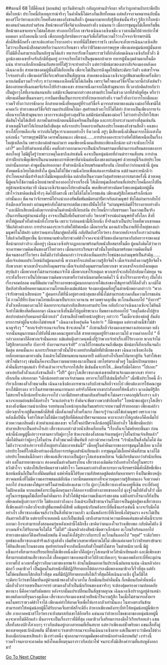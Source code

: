 ##ตอนที่ 68 ไป๋ตี้คือแซ่ (ตอนต้น)
ทุกวันตีห่านป่า กลับถูกห่านป่าจิกตา หรือว่าถูกห่านป่ากระพือปีกพัดใบหน้า ประโยคนี้กับเหตุการณ์จริงๆ ในค่ำคืนนี้ไม่ตรงกันเสียทั้งหมด แต่หลังจากจดหมายฉบับนั้นของสวีโยว่หรงและประโยคทั้งสองของถังซานสือลิ่ว ผู้คนมากมายกลับรู้สึกเช่นนั้นจริงๆ รู้สึกว่าใบหน้าของตนปวดแสบปวดร้อน
สีหน้าของสวีซื่อจีน่าเกลียดอย่างยิ่ง แน่นอนว่า เมื่อการชุมนุมไม้เลื้อยเริ่มขึ้น สีหน้าของเขาแทบจะไม่สดใสเลย ห่างออกไปไกล เขาจ้องเฉินฉางเซิงเขม็ง แววตาเต็มไปด้วยเปลวไฟแผดเผา มาถึงตอนนี้เวลานี้ เพื่อกอบกู้เกียรติของจวนสวีเพื่อได้รับความไว้วางใจจากจักรพรรดินีศักดิ์สิทธิ์อีกครั้ง เขาจะต้องทำอะไรบางอย่าง หากที่นี่มิใช่พระราชวัง เขาก็คงจะสังหารเฉินฉางเซิงเสีย
ไม่ว่าจะเป็นหนังสือสมรสหรือว่านกกระเรียนขาว หรือว่าชีวิตของบรรพบุรุษ เพียงแค่หนุ่มน้อยผู้นั้นตายก็ไม่มีสิ่งใดสามารถเป็นหลักฐานได้แล้ว
ทหารอารักขาในพระราชวังที่กำลังล้อมเฉินฉางเซิงกับลั่วลั่ว มีลูกน้องของเขาที่จงรักภักดีที่สุดอยู่ อาจจะเรียกได้ว่าเป็นขุนพลกล้าตาย ทหารผู้นั้นกุมด้ามดาบในมือแน่น ท่าทางเลิ่กลั่กเหมือนกับสหายที่ไม่รู้ว่าจะทำอย่างไร แต่ทว่านัยน์ตาของเขากลับจ้องมองหลังคอเฉินฉางเซิง สายตาของคนผู้นั้นมิได้เยือกเย็น เพื่อจะไม่เป็นการดึงดูดให้มันระมัดระวังตัว แต่เขาใจจดใจจ่ออย่างยิ่ง
เพียงแค่สวีซื่อจีกะพริบตาเป็นสัญญาณ ลำคอของเฉินฉางเซิงจะถูกฟันขาดเพียงครั้งเดียว ดาบเล่มนั้นรวดเร็วจริงๆ
ทว่าภาพนองเลือดนี้ไม่ได้เกิดขึ้น เพราะจิตใจของสวีซื่อจีในเวลานี้กำลังเต้นรัว มีสองสายตาที่เฉยเมยจับจ้องไปยังร่างของเขา สายตาหนึ่งมาจากใต้เท้ามุขนายก ที่เวลาปกติคล้ายกับว่าเป็นผู้อาวุโสที่เอาแต่นอนหลับ แต่มักจะลืมตามากล่าวสองสามประโยคในช่วงเวลาที่สำคัญที่สุด หรือว่าเพียงแค่ลืมตาขึ้นมาเฉยๆ การลืมตาขึ้นเป็นการกระทำที่ง่ายดายอย่างยิ่ง รวดเร็วยิ่งกว่าการโบกมือและรวดเร็วยิ่งกว่าการชักดาบ
อีกสายตาหนึ่งที่หยุดอยู่ที่ร่างสวีซื่อจี มาจากสายตาของแม่นางม่อ​อวี่ที่เขามิได้คาดหวัง ท่าทางของสวีซื่อจีปรวนแปรเปลี่ยนไปมา สุดท้ายแล้วอะไรก็ไม่ได้ทำ ถ้าหากเป็นเพียงการแจ้งเตือนจากใต้เท้ามุขนายก เขาอาจจะต่อสู้อย่างสุดชีวิต แต่นัยน์ตานั้นของม่อ​อวี่ ไม่ว่าอย่างไรก็ทำให้เขาตัดสินใจไม่ได้เสียที
สภาพในตำหนักตอนนี้ตึงเครียดเป็นที่สุด และกระอักกระอ่วนอย่างที่สุดเช่นกัน ด้วยเหตุนี้จึงทำให้เงียบสงัดถึงขีดสุด หลังจากประโยคเยาะหยันสองประโยคของถังซานสือลิ่ว คนของทางใต้โกรธเคืองจัด ทว่ากลับไม่รู้ควรจะตอบอย่างไร ยิ่งเวลานี้ อยู่ๆ มีเสียงหนึ่งดังขึ้นมาจากโต๊ะแห่งใดแห่งหนึ่ง
“บรรพบุรุษมีชีวิต เคารพในตนเอง เพียงแค่......การปรองดองระหว่างทิศใต้ทิศเหนือเป็นเรื่องใหญ่เหลือเกิน เพราะต้องต่อต้านเผ่ามาร คนเพียงหนึ่งคนเสียสละเพียงเล็กน้อย แล้วจะนับอะไรได้เล่า?”
มองไปยังตำแหน่งที่นั่ง คนที่กล่าวออกมาคงจะเป็นนักเรียนธรรมดาที่ผ่านการเตรียมสอบของการสอบใหญ่ ไม่มีผู้ใดรู้ว่าเพราะเหตุใดเขาถึงเอ่ยเช่นนี้ คงจะเป็นหนุ่มน้อยที่อ่านตำราจนสับสน การอ่านตำราฝึกบำเพ็ญเพียรเป็นอนาคตของการศึกษาที่ดำเนินต่อเนื่องของเผ่ามนุษย์ ด้วยเหตุนี้จึงเอ่ยประโยคเหล่านั้นออกมา
คำพูดนั้นเอ่ยออกมา ทั่วตำหนักนิ่งเงียบพร้อมเพรียงกัน เงียบยิ่งกว่าก่อนหน้านี้ ผู้คนทั้งหมดนิ่งเงียบไม่เอ่ยสิ่งใด ผู้คนไม่ได้ใช้ความนิ่งเงียบเพื่อแสดงการคัดค้าน แต่ล้วนตระหนักดีว่าประโยคเหล่านี้แท้จริงแล้วไม่มีเหตุผลสักนิด แต่กลับเป็นความหวังสุดท้ายของการสมรสครั้งนี้ ด้วยเหตุนี้ผู้คนจึงใช้ความนิ่งเงียบนำพาตัวเองออกไปจากเรื่องนี้ ให้เด็กหนุ่มเลือดร้อนที่เอ่ยประโยคนี้ออกไปยืนอยู่ด้านหน้าแท่นเวที
เฉินฉางเซิงจ้องมองไปทางด้านนั้น พบเพียงท่าทางผิดหวังของหนุ่มน้อยผู้นั้น เข้าใจว่าเขาคิดเช่นนี้จริงๆ คิดไปถึงตรงนี้ เขาไม่ได้โมโหโกรธแค้น เพียงแค่รู้สึกโศกเศร้าเล็กน้อยเท่านั้นเอง ชัดเจนว่าจักรพรรดิไท่จงนำกองทัพสัมพันธมิตรเผ่าปีศาจกับเผ่ามนุษย์ ขับไล่เผ่ามารกลับไปยังเมืองเสวี่ยเหล่า เผ่ามนุษย์กลับไม่สามารถสลัดเงาของปีนั้นไปได้
“เผ่ามนุษย์เดิมทีไร้ยางอายอย่างยิ่ง ”
และมีอีกเสียงหนึ่งดังมาจากด้านในตำหนักที่เงียบสงัด ประโยคนี้ราวกับธรรมดา ในความเป็นจริงเป็นการยืนอยู่ตำแหน่งที่สูง อาจจะเป็นฝั่งที่เย็นชาอย่างยิ่ง วิพากษ์วิจารณ์เผ่ามนุษย์ทั่วทั้งโลก สิ่งที่ทำให้ผู้คนทั่วทั้งตำหนักยิ่งโกรธจัด เพราะว่าก่อนหน้านี้ที่เงียบนิ่ง ที่จริงแล้วเป็นประโยคที่พวกเขาหมดวิธีแก้ต่างต่างหาก
การปรองดองระหว่างทิศใต้ทิศเหนือ เมื่อแรกเริ่ม มองแล้วเป็นงานที่ยิ่งใหญ่ของเผ่ามนุษย์ในใต้หล้า แต่ทว่าคนทางใต้มาสู่ขอถึงที่นี่ กลับปิดบังสวีโยว่หรง ถ้าหากหลังจากเรื่องราวผ่านพ้นไปแล้วเกิดปัญหาขึ้น นิกายหนานฟางกับราชวงศ์ต้าโจวคงจะนำชีวิตของบิดามารดากับถ้อยวาจาของแม่สื่อนำมากล่าวอ้าง เมื่ออยู่ๆ เฉินฉางเซิงปรากฏออกมาพร้อมกับหนังสือสมรสในมือ ผู้คนถึงคิดได้ว่าควรจะเคารพความคิดเห็นของสวีโหย่วหรง เมื่อนกกระเรียนขาวตัวนั้นโบยบินมาพร้อมความคิดเห็นที่ชัดเจนของสวีโยว่หรง คิดไม่ถึงว่ายังมีคนกล่าวว่าจะต้องเห็นผลประโยชน์ของเผ่ามนุษย์เป็นสำคัญ......
เมื่อเจ้าเอ่ยผลประโยชน์กับผู้คนเหล่านี้ พวกเขาก็จะเอ่ยถึงความรู้สึกจิตใจ เมื่อเจ้าเอ่ยถึงความรู้สึกจิตใจกับพวกเขา พวกเขาก็จะเอ่ยถึงคุณธรรม เมื่อเจ้าเอ่ยถึงคุณธรรมกับพวกเขา พวกเขาก็จะเอ่ยถึงเหตุผล สรุปแล้ว เมื่อพวกเขาไม่สามารถชนะเจ้าได้ เมื่อพวกเขาไร้เหตุผล พวกเขาก็จะกลับไปกลับมาไม่หยุด จนกระทั่งเรื่องราวเป็นไปตามความคิดพวกเขาหรือว่าดำเนินตามที่คาดคิดไว้
นี่ ช่างไร้ยางอายจริงๆ
เปิดโปงเรื่องจอมปลอม คนที่ตีแผ่ความไร้ยางอายของผู้คนออกมาภายใต้แสงของไข่มุกราตรีก็คือลั่วลั่ว
นางมิได้ปิดบังท่าทีเหยียดหยามและความโกรธเคืองแม้แต่น้อย จ้องมองผู้คนที่อยู่ในตำหนักพลางกล่าวว่า “พวกเจ้ารักษาหน้าเสียหน่อย ”
ผู้คนทางใต้ที่นั่งอยู่ตรงหน้าสุดของที่นั่งไม่สามารถสะกดกลั้นความโกรธแค้นได้ กวนไป๋ที่ระงับความโกรธเคืองมาเป็นระยะเวลานาน พรวดพราดลุกขึ้น ตะโกนลั่นออกไป “บังอาจ!”
ลั่วลั่วเหลือบมองกวนไป๋ คิดอยากจะก่นด่ากลับเสียสองสามประโยค กลับกังวลว่าเฉินฉางเซิงจะไม่ยินดี จึงทำได้เพียงฮึดฮัดออกมา
เฉินฉางเซิงยื่นมือไปลูบศีรษะนาง ยิ้มพลางเอ่ยออกไป “เหตุใดต้องไปสู้รบต่อปากต่อคำกับคนเหล่านี้ด้วยเล่า”
ถังซานสือลิ่วพยักหน้าอยู่ข้างๆ กล่าวว่า “ในเมื่อจะต้องต่อสู้ อันดับแรกการด่าผู้อื่นจะต้องไม่พ่ายแพ้ ”
เฉินฉางเซิงครุ่นคิด จึงเอ่ยว่า “ ก็มีเหตุผล แต่ทางด้านนี้ข้าไม่ชำนาญจริงๆ ”
“หากเจ้าปรารถนาจะเรียน ข้าจะสอนให้ ”
ถังซานสือลิ่วจ้องมองเขาพลางเอ่ยออกมา หลังจากนั้นหมุนกายมองไปยังที่นั่งของคณะทูตทางใต้ สายตาหยุดอยู่ที่ร่างของกวนไป๋ ตวาดด่าออกไป “ ที่กล่าวออกมาก็คือพวกเจ้านั่นแหละ แม้แต่หญิงสาวคนหนึ่งก็รู้ว่าพวกเจ้าทำเรื่องที่ไร้ยางอาย พวกเจ้าไม่ได้รู้สึกหรอกหรือ บังอาจรึ บังอาจมารดาเจ้าสิ!”
กวนไป๋โกรธแค้นจนถึงขีดสุด นัยน์ตาก็เยือกเย็นจนถึงขีดสุด
ตอนนั้นเอง นกกระเรียนขาวตัวนั้นใช้จะงอยปากสัมผัสที่ฝ่ามือของเขา
เฉินฉางเซิงตะลึงงัน เหลือบตามองมาทางมัน ถึงแม้จะไม่ได้พานพบนานหลายปี แต่ถึงอย่างไรก็เคยไปมาหาสู่กัน จึงทำให้เขาเข้าใจมันรางๆ เช่นนั่นก็คงจะเป็นความหมายของนางเป็นแน่ เขาไตร่ตรองชั่วครู่ ในเมื่อเป้าหมายของค่ำคืนนี้บรรลุผลแล้ว ที่จริงแล้วควรจะรีบจากไปเสีย มิเช่นนั้นจะทำให้...มีคนรับมือได้ยาก
“ไปเถอะ” เขาเอ่ยกับลั่วลั่วและถังซานสือลิ่ว
“ไปรึ”
ผู้อาวุโสเสี่ยวซงกงแห่งเขาหลีซานจ้องมองพวกเขา ท่าทางเยือกเย็น เอ่ยออกมา “เด็กน้อยอย่างพวกเจ้าสามคน อยากจะไปก็ไปเช่นนี้หรือไร”
เมื่อฟังประโยคนี้ คิ้วเรียวเล็กของลั่วลั่วขมวดขึ้น เฉินฉางเซิงต้องการพานางกับถังซานสือลิ่วจากไป เพียงต้องการให้คณะทูตทางใต้มีทางลง ทว่าในสายตาของคนภายนอก แท้จริงก็คือพวกเขากำลังถอยให้หนึ่งก้าว นางเดิมทีรู้สึกไม่สบายใจเล็กน้อยที่จะต้องจากไป เวลานี้ฝ่ายตรงข้ามกลับเตรียมที่จะไม่ลดราวาศอกยุติเรื่องราว แล้วนางจะยอมอ่อนข้อได้อย่างไร
“ตาแก่อย่างเจ้า ยังคิดจะขัดขวางพวกข้าอีกหรือ”
ใบหน้าของผู้อาวุโสเสี่ยวซงกงยิ่งเพิ่มความน่าเกลียด รอยย่นบนใบหน้าทุกเส้นเริ่มแพร่กระจายความชั่วร้ายออกมา เพียงแค่ก้าวเดียวเขาก็จะอยู่ขั้นเทพศักดิ์สิทธิ์ เมื่อสังเกตลั่วลั่วครั้งแรก ก็พอจะรู้ว่านางมิใช่เผ่ามนุษย์ เพราะความหลังเมื่อปีนั้น จึงทำให้เขาไม่ได้มีความรู้สึกที่ดีต่อเผ่าปีศาจมาตลอด หากจะกล่าวให้ถูกต้องก็คือเต็มไปด้วยความเกลียดชัง
ด้วยตำแหน่งของเขา จะใส่ใจเผ่าปีศาจเล็กน้อยผู้นี้ได้อย่างไร ใช้เพียงมือเปล่าทำลายเสียจะเป็นอย่างไรเล่า
เสี่ยวซงกงกล่าวด้วยน้ำเสียงเยือกเย็น “เรื่องอื่นจะไม่หยิบยกขึ้นมา ก่อนหน้านี้นังหนูผู้นี้เอ่ยวาจาสามหาวกับผู้อาวุโส ข้าคงจะต้องสั่งสอนเจ้าแทนผู้อาวุโสในบ้านเจ้าเสียแล้ว”
เมื่อได้ยินคำว่าผู้อาวุโสในบ้าน ลั่วลั่วขมวดคิ้วขึ้นทันที กล่าวด้วยความโกรธ “เจ้านับเป็นสิ่งอันใดได้ คิดไม่ถึงว่าจะกล้าเอ่ยวาจายิ่งใหญ่อย่างไม่ละอายเช่นนี้!”
เมื่ออยู่ในค่ำคืนแรกของการชุมนุมไม้เลื้อย นางได้เอ่ยประโยคที่ใกล้เคียงทำนองนี้กับอาจารย์ดูแลสำนักเทียนเต้า
การชุมนุมไม้เลื้อยค่ำคืนที่สาม นางก็ได้เอ่ยประโยคเช่นนี้อีกครา เพียงแค่เสี่ยวซงกงเป็นผู้อาวุโสแห่งเขาหลีซาน จึงมีเกียรติมากกว่าสำนักเทียนเต้า แต่ในสายตาของนาง สองคนนั้นต่างกันตรงไหน
เสี่ยวซงกงเดิมคิดว่าถึงอย่างไรก็อยู่ในพระราชวังต้าโจว จะต้องให้เกียรติคนราชวงศ์ต้าโจว โดยเฉพาะอย่างยิ่งหากรบกวนจักรพรรดินีศักดิ์สิทธิ์เพียงน้อยนิดนั่นก็เป็นเรื่องที่ผิดมหันต์ แต่ค่ำคืนนี้ได้รับความอัปยศอดสูติดต่อกันหลายครา ยิ่งเป็นเพียงหญิงสาวคนหนึ่งที่ไม่มีความเคารพตนแม้สักนิด เวลานี้หมดหนทางที่จะควบคุมความรู้สึกตนเอง จึงตวาดด่าออกไป
ลำแสงของไข่มุกราตรีในตำหนักส่องแสงแวววับ ผู้อาวุโสเสี่ยวซงกงยังคงอยู่ที่เดิม กระบี่ยังอยู่ในฝักคงเดิม หากแต่พลังกระบี่ดุเดือดรุนแรงได้ออกจากฝักห่างกายเขาออกไป มุ่งจู่โจมไปยังลั่วลั่ว!
เมื่ออยู่ในการชุมนุมไม้เลื้อยในค่ำคืนแรก ลั่วลั่วได้พิสูจน์ความแข็งแกร่งของตน แต่ถึงอย่างไรนางก็ยังเป็นเพียงแค่หญิงสาวเยาว์วัย ไม่ต้องกล่าวถึงนาง ถึงแม้จะเป็นชิวซานจวินก็ไม่อาจเป็นคู่ต่อสู้ของเสี่ยวซงกงที่เพียงแค่ก้าวเดียวก็จะเข้าสู่ขั้นเทพศักดิ์สิทธิ์ เผชิญหน้ากับพลังกระบี่ที่แข็งแกร่งเช่นนี้ นางจะรับมือได้อย่างไร
เสี่ยวซงกงชัดเจนยิ่งว่าเป็นสิ่งที่น่าหวาดกลัว ฉะนั้นพลังกระบี่ที่เงียบนิ่งไม่รุนแรง คงจะไม่เป็นอันตรายถึงชีวิต แต่ยากที่จะหลบหนี
และก็เป็นเช่นนี้ เขาถึงสามารถนำความเคียดแค้นของค่ำคืนนี้ระบายออกมา ถึงจะสามารถสั่งสอนคนรุ่นหลังเหล่านี้ได้ลึกซึ้ง
เขาคิดว่าตนเองใจกว้างเพียงพอ กลับคิดไม่ถึง มีบางคนที่จะได้รับบาดเจ็บไม่ได้
“ไม่ได้!” เฉินหลิวอ๋องสีหน้าซีดขาวเล็กน้อย ตะโกนรีบร้อนออกไป
ท่าทางของม่อ​อวี่ตึงเครียดฉับพลัน คิ้วคมโค้งได้รูปราวกับกระบี่ ตะโกนลั่นออกไป “หยุด!”
ระดับวิทยายุทธ์ของเสี่ยวซงกงแท้จริงแล้วสูงส่งยิ่ง เดิมทีพวกเขาหาทัดทานได้ไม่ เพียงแค่คาดหวังว่าฝ่ายตรงข้ามจะได้ยินเสียงตะโกนของตน สุดท้ายก่อนที่จะกลับเนื้อกลับตัวใหม่ยังไม่สาย
ในตำหนักเวลานี้ มีผู้แข็งแกร่งที่สามารถเปรียบเทียบได้เพียงหนึ่งเดียวก็คือผู้อาวุโสเหมาชิวอวี่สำนักเทียนเต้า และมีเพียงเขาที่สามารถต่อต้านเสี่ยวซงกงได้
เสื้อคลุมยาวของเหมาชิวอวี่ปลิวสะบัดเบาๆ จ้องมองพลังกระบี่ที่ทะลุผ่านอากาศไป ดวงตาทั้งคู่ราวกับดวงตาของเทพเจ้า ด้านในมีหมอกควันประหนึ่งฝนหนาแน่น
เฉินหลิวอ๋อง ม่อ​อวี่ เหมาชิวอวี่ เป็นผู้คนในตำหนักที่มีปฏิกิริยาตอบโต้ต่อการลงมือของเหมาชิวอวี่เร็วที่สุด แต่ยังไม่ใช่คนที่ตอบโต้กลับเร็วที่สุด
คนที่มีปฏิกิริยาตอบกลับได้เร็วที่สุดก็คือเฉินฉางเซิง
ผู้ใดก็มิได้ระมัดระวังว่าเขาได้มายืนอยู่ด้านหน้าของลั่วลั่วเวลาใด
ก็เหมือนกับค่ำคืนนั้น ก็เหมือนกับค่ำคืนหนึ่ง
เมื่อลั่วลั่วกราบเขาเป็นอาจารย์ เขามองลั่วลั่วเป็นนักเรียนของเขาจริงๆ จะต้องคุ้มครองความปลอดภัยของนาง
นี่คือความรับผิดชอบ หลังจากนั้นแปรเปลี่ยนเป็นสัญชาตญาณ
เฉินฉางเซิงปรากฏอยู่ด้านหน้าของพลังดาบที่รุนแรงดุเดือด
เสี่ยวซงกงจ้องมองเขาด้วยสีหน้าไร้ความรู้สึก ในเมื่อไม่สามารถสังหารคนในพระราชวงศ์ต้าโจวได้ เพียงแค่ทำให้บาดเจ็บเพื่อให้เกรงกลัวเท่านั้นเอง ในทางตรงกันข้ามสามารถทำให้หนุ่มน้อยผู้นี้ได้รับบาดเจ็บสาหัสก็จะดียิ่ง
ถ้าหากเพียงพลังกระบี่ทำให้หนุ่มน้อยผู้นี้พิการเสีย ภายภาคหน้าสวีโยว่หรงจะยังสมรสกับเขาได้อีกหรือ
แน่นอนว่าถ้าหากโชคชะตาของหนุ่มน้อยผู้นี้คงจะตายไม่ดีอีกแล้ว นั่นอาจจะเป็นเรื่องราวที่ดีที่สุด
เหมาชิวอวี่เตรียมการลงมือไว้เรียบร้อยแล้ว
แขนเสื้อทั้งสองปลิวไสวเบาๆ ราวกับเต้นอยู่กลางสายลมที่เย็นสบาย
แต่ทว่าเพียงแค่ชั่วพริบตา แขนเสื้อทั้งคู่ของเขาหยุดชะงักฉับพลัน
มิใช่เพราะว่าเขาปรารถนาจะเห็นเฉินฉางเซิงตาย แต่เป็นเพราะว่ามีคนได้ช่วงชิงลงมือก่อนเขาเสียแล้ว
มีเงาร่างหนึ่ง พุ่งออกมาจากมุมมืดของตำหนักอย่างเฉียบพลัน!
เงาร่างนี้รวดเร็วจนยากจะคาดคิด พลังโหดเหี้ยมรุนแรงราวกับเปลวไฟ จนกระทั่งมีเสียงคำรามที่แสบหูดังออกมา!




[Go To Next Chapter]( ./70.md)